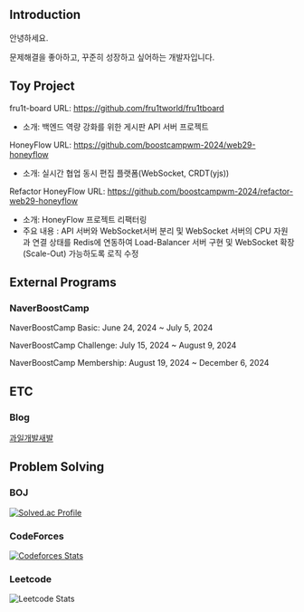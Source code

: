 ## Introduction 

안녕하세요. 

문제해결을 좋아하고, 꾸준히 성장하고 싶어하는 개발자입니다. 

## Toy Project 
fru1t-board
URL: https://github.com/fru1tworld/fru1tboard
- 소개: 백엔드 역량 강화를 위한 게시판 API 서버 프로젝트
  
HoneyFlow
URL: https://github.com/boostcampwm-2024/web29-honeyflow
- 소개: 실시간 협업 동시 편집 플랫폼(WebSocket, CRDT(yjs))

Refactor HoneyFlow
URL: https://github.com/boostcampwm-2024/refactor-web29-honeyflow
- 소개: HoneyFlow 프로젝트 리팩터링
- 주요 내용 : API 서버와 WebSocket서버 분리 및 WebSocket 서버의 CPU 자원과 연결 상태를 Redis에 연동하여 Load-Balancer 서버 구현 및 WebSocket 확장(Scale-Out) 가능하도록 로직 수정 


## External Programs
### NaverBoostCamp
NaverBoostCamp Basic: June 24, 2024 ~ July 5, 2024 

NaverBoostCamp Challenge: July 15, 2024 ~ August 9, 2024 

NaverBoostCamp Membership: August 19, 2024 ~ December 6, 2024

## ETC
### Blog
[과일개발새발](https://fru1tworld.tistory.com/)

## Problem Solving
### BOJ 
[![Solved.ac Profile](http://mazassumnida.wtf/api/v2/generate_badge?boj=ilovecoffee)](https://solved.ac/ilovecoffee/)

### CodeForces
[![Codeforces Stats](https://codeforces-readme-stats.vercel.app/api/card?username=fru1t)](https://codeforces.com/profile/fru1t)

### Leetcode
![Leetcode Stats](https://leetcard.jacoblin.cool/fru1t_)


